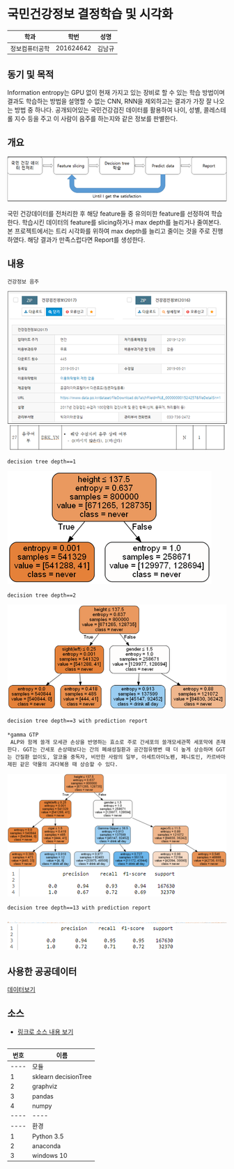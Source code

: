 ﻿# 국민건강정보 결정학습 및 시각화

학과 | 학번 | 성명
---- | ---- | ---- 
정보컴퓨터공학 |201624642 |김남규


## 동기 및 목적

 Information entropy는 GPU 없이 현재 가지고 있는 장비로 할 수 있는 학습 방법이며 결과도 학습하는 방법을 설명할 수 없는 CNN, RNN을 제외하고는 결과가 가장 잘 나오는 방법 중 하나다.  공개되어있는 국민건강검진 데이터를 활용하여 나이, 성별, 콜레스테롤 지수 등을 주고 이 사람이 음주를 하는지와 같은 정보를 판별한다.

## 개요
![](https://github.com/soicem/python2019/blob/master/res/%EA%B0%9C%EC%9A%94%EB%8F%84.PNG)

 국민 건강데이터를 전처리한 후 해당 feature들 중 유의미한 feature를 선정하여 학습한다.  학습시킨 데이터의 feature를 slicing하거나 max depth를 늘리거나 줄여본다.  본 프로젝트에서는 트리 시각화를 위하여 max depth를 늘리고 줄이는 것을 주로 진행하였다.  해당 결과가 만족스럽다면 Report를 생성한다.

## 내용
```
건강정보 음주
```
![](https://github.com/soicem/python2019/blob/master/res/%EA%B1%B4%EA%B0%95%EC%A0%95%EB%B3%B4.png)
![](https://github.com/soicem/python2019/blob/master/res/%EC%9D%8C%EC%A3%BC%EC%97%AC%EB%B6%80.png)

```
decision tree depth==1
```
![](https://github.com/soicem/python2019/blob/master/res/max_depth1.png)
```
decision tree depth==2
```
![](https://github.com/soicem/python2019/blob/master/res/max_depth2.png)
```
decision tree depth==3 with prediction report

*gamma GTP
 ALP와 함께 쓸개 모세관 손상을 반영하는 효소로 주로 간세포의 쓸개모세관쪽 세포막에 존재한다. GGT는 간세포 손상때보다는 간의 폐쇄성질환과 공간점유병변 때 더 높게 상승하며 GGT는 간질환 없이도, 알코올 중독자, 비만한 사람의 일부, 아세트아미노펜, 페니토인, 카르바마제핀 같은 약물의 과다복용 때 상승할 수 있다.

```
![](https://github.com/soicem/python2019/blob/master/res/max_depth3.png)
![](https://github.com/soicem/python2019/blob/master/res/report%20depth3.PNG)
```
decision tree depth==13 with prediction report
```
![](https://github.com/soicem/python2019/blob/master/res/max_depth12.png)
![](https://github.com/soicem/python2019/blob/master/res/report%20depth13.PNG)

## 사용한 공공데이터 
[데이터보기](https://github.com/soicem/python2019/blob/master/NHIS_OPEN_GJ_2017.CSV)

## 소스
* [링크로 소스 내용 보기](https://github.com/soicem/python2019/blob/master/informationEntropy.py) 

## 

번호 | 이름
---- | ---- 
---- | 모듈
1 | sklearn decisionTree
2 | graphviz
3 | pandas
4 | numpy
---- | ----
---- | 환경
1 | Python 3.5
2 | anaconda
3 | windows 10
